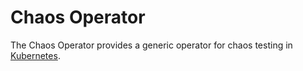 # Chaos Operator

The Chaos Operator provides a generic operator for chaos testing in [Kubernetes][Kubernetes].

[Kubernetes]: https://kubernetes.io/
